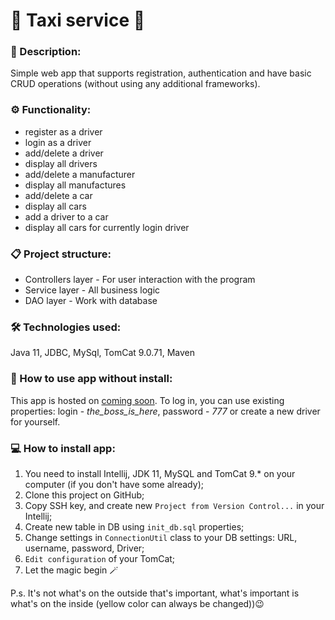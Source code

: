 # 🚕 Taxi service 🚕
### 📖 Description:
Simple web app that supports registration, authentication and have basic CRUD operations (without using any additional frameworks).
### ⚙️ Functionality:
- register as a driver
- login as a driver
- add/delete a driver
- display all drivers
- add/delete a manufacturer
- display all manufactures
- add/delete a car
- display all cars
- add a driver to a car
- display all cars for currently login driver
### 📋 Project structure:
- Controllers layer - For user interaction with the program
- Service layer - All business logic
- DAO layer - Work with database
### 🛠️ Technologies used:
Java 11, JDBC, MySql, TomCat 9.0.71, Maven
### 📱 How to use app without install:
This app is hosted on [coming soon]().
To log in, you can use existing properties: login - _the_boss_is_here_, password - _777_ or create a new driver for yourself.
### 💻️ How to install app:
1. You need to install Intellij, JDK 11, MySQL and TomCat 9.* on your computer (if you don't have some already);
2. Clone this project on GitHub;
3. Copy SSH key, and create new ```Project from Version Control...``` in your Intellij;
4. Create new table in DB using ```init_db.sql``` properties;
5. Change settings in ```ConnectionUtil``` class to your DB settings: URL, username, password, Driver;
6. ```Edit configuration``` of your TomCat;
7. Let the magic begin 🪄

P.s. It's not what's on the outside that's important, what's important is what's on the inside (yellow color can always be changed))😉